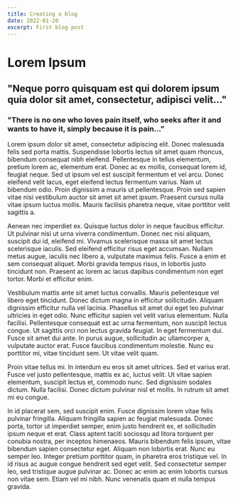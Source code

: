 ```yaml
---
title: Creating a blog
date: 2022-01-20
excerpt: First blog post
---
```


# Lorem Ipsum
## "Neque porro quisquam est qui dolorem ipsum quia dolor sit amet, consectetur, adipisci velit..."
### "There is no one who loves pain itself, who seeks after it and wants to have it, simply because it is pain..."

Lorem ipsum dolor sit amet, consectetur adipiscing elit. Donec malesuada felis sed porta mattis. Suspendisse lobortis lectus sit amet quam rhoncus, bibendum consequat nibh eleifend. Pellentesque in tellus elementum, pretium lorem ac, elementum erat. Donec ac ex mollis, consequat lorem id, feugiat neque. Sed ut ipsum vel est suscipit fermentum et vel arcu. Donec eleifend velit lacus, eget eleifend lectus fermentum varius. Nam ut bibendum odio. Proin dignissim a mauris ut pellentesque. Proin sed sapien vitae nisi vestibulum auctor sit amet sit amet ipsum. Praesent cursus nulla vitae ipsum luctus mollis. Mauris facilisis pharetra neque, vitae porttitor velit sagittis a.

Aenean nec imperdiet ex. Quisque luctus dolor in neque faucibus efficitur. Ut pulvinar nisi ut urna viverra condimentum. Donec nec nisi aliquam, suscipit dui id, eleifend mi. Vivamus scelerisque massa sit amet lectus scelerisque iaculis. Sed eleifend efficitur risus eget accumsan. Nullam metus augue, iaculis nec libero a, vulputate maximus felis. Fusce a enim et sem consequat aliquet. Morbi gravida tempus risus, in lobortis justo tincidunt non. Praesent ac lorem ac lacus dapibus condimentum non eget tortor. Morbi et efficitur enim.

Vestibulum mattis ante sit amet luctus convallis. Mauris pellentesque vel libero eget tincidunt. Donec dictum magna in efficitur sollicitudin. Aliquam dignissim efficitur nulla vel lacinia. Phasellus sit amet dui eget leo pulvinar ultricies in eget odio. Nunc efficitur sapien vel velit varius elementum. Nulla facilisi. Pellentesque consequat est ac urna fermentum, non suscipit lectus congue. Ut sagittis orci non lectus gravida feugiat. In eget fermentum dui. Fusce sit amet dui ante. In purus augue, sollicitudin ac ullamcorper a, vulputate auctor erat. Fusce faucibus condimentum molestie. Nunc eu porttitor mi, vitae tincidunt sem. Ut vitae velit quam.

Proin vitae tellus mi. In interdum eu eros sit amet ultrices. Sed et varius erat. Fusce vel justo pellentesque, mattis ex ac, luctus velit. Ut vitae sapien elementum, suscipit lectus et, commodo nunc. Sed dignissim sodales dictum. Nulla facilisi. Donec dictum pulvinar nisl et mollis. In rutrum sit amet mi eu congue.

In id placerat sem, sed suscipit enim. Fusce dignissim lorem vitae felis pulvinar fringilla. Aliquam fringilla sapien ac feugiat malesuada. Donec porta, tortor ut imperdiet semper, enim justo hendrerit ex, et sollicitudin ipsum neque et erat. Class aptent taciti sociosqu ad litora torquent per conubia nostra, per inceptos himenaeos. Mauris bibendum felis ipsum, vitae bibendum sapien consectetur eget. Aliquam non lobortis erat. Nunc eu semper leo. Integer pretium porttitor quam, in pharetra eros tristique vel. In id risus ac augue congue hendrerit sed eget velit. Sed consectetur semper leo, sed tristique augue pulvinar ac. Donec ac enim ac enim lobortis cursus non vitae sem. Etiam vel mi nibh. Nunc venenatis quam et nulla tempus gravida.
